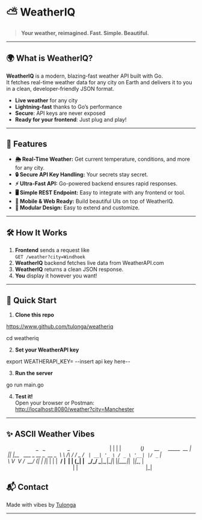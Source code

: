 <!-- WeatherIQ README.md -->

# ⛅️ WeatherIQ


> **Your weather, reimagined. Fast. Simple. Beautiful.**

---

## 🌍 What is WeatherIQ?

**WeatherIQ** is a modern, blazing-fast weather API built with Go.  
It fetches real-time weather data for any city on Earth and delivers it to you in a clean, developer-friendly JSON format.

- **Live weather** for any city
- **Lightning-fast** thanks to Go’s performance
- **Secure**: API keys are never exposed
- **Ready for your frontend**: Just plug and play!

---

## 🚀 Features

- **🌦 Real-Time Weather:** Get current temperature, conditions, and more for any city.
- **🔒 Secure API Key Handling:** Your secrets stay secret.
- **⚡️ Ultra-Fast API:** Go-powered backend ensures rapid responses.
- **🖥 Simple REST Endpoint:** Easy to integrate with any frontend or tool.
- **📱 Mobile & Web Ready:** Build beautiful UIs on top of WeatherIQ.
- **🧩 Modular Design:** Easy to extend and customize.

---

## 🛠 How It Works

1. **Frontend** sends a request like  
   `GET /weather?city=Windhoek`
2. **WeatherIQ** backend fetches live data from WeatherAPI.com
3. **WeatherIQ** returns a clean JSON response.
4. **You** display it however you want!

---

## 🏁 Quick Start

1. **Clone this repo**  

https://www.github.com/tulonga/weatheriq

cd weatheriq


2. **Set your WeatherAPI key**  

export WEATHERAPI_KEY= --insert api key here--


3. **Run the server**  

go run main.go


4. **Test it!**  
Open your browser or Postman:  
[http://localhost:8080/weather?city=Manchester](http://localhost:8080/weather?city=Manchester)

---

## ✨ ASCII Weather Vibes

                    _   _               _       
                   | | | |             (_)      
__      _____  __ _| |_| |__   ___ _ __ _  __ _ 
\ \ /\ / / _ \/ _` | __| '_ \ / _ \ '__| |/ _` |
 \ V  V /  __/ (_| | |_| | | |  __/ |  | | (_| |
  \_/\_/ \___|\__,_|\__|_| |_|\___|_|  |_|\__, |
                                             | |
                                             |_|


## 📬 Contact

Made with vibes by [Tulonga](https://github.com/tulonga)

---
